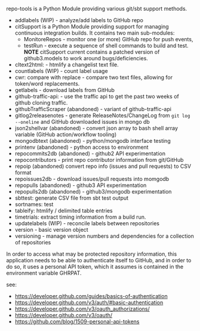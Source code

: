 repo-tools is a Python Module providing various git/sbt support methods.

- addlabels (WIP) - analyze/add labels to GitHub repo
- citSupport is a Python Module providing support for managing continuous integration builds. It contains two main sub-modules:
   - MonitoreRepos - monitor one (or more) GitHub repo for push events,
   - testRun - execute a sequence of shell commands to build and test.
  **NOTE** citSupport current contains a patched version of github3.models to work around bugs/deficiencies.
- cltext2html: - htmlify a changelist text file.
- countlabels (WIP) - count label usage
- cwr: compare with replace - compare two text files, allowing for token/word replacements.
- getlabels - download labels from GitHub
- github-traffic-api: - use the traffic api to get the past two weeks of github cloning traffic.
- githubTrafficScraper (abandoned) - variant of github-traffic-api
- gitlog2releasenotes - generate ReleaseNotes/ChangeLog from `git log --oneline` and GitHub downloaded issues in mongo db
- json2shellvar (abandoned) - convert json array to bash shell array variable (GitHub action/workflow tooling)
- mongodbtext (abandoned) - python/mongodb interface testing
- printenv (abandoned) - python access to environment
- repocommits2db (abandoned) - github2 API experimentation
- repocontributors - print repo contributor information from git/GitHub 
- repoip (abandoned) convert repo info (issues and pull requests) to CSV format
- repoissues2db - download issues/pull requests into momgodb
- repopulls (abandoned) - github3 API experimentation
- repopulls2db (abandoned) - github3/mongodb experimentation
- sbttest: generate CSV file from sbt test output
- sortnames: test
- tableify: htmlify / delimited table entries
- timetrials: extract timing information from a build run.
- updatelabels (WIP) - reconcile labels between repositories
- version - basic version object
- versioning - manage version numbers and dependencies for a collection of repositories

In order to access what may be protected repository information, this application needs to be able to authenticate
itself to GitHub, and in order to do so, it uses a personal API token, which it assumes is contained in the
environment variable GHRPAT.

see:
- https://developer.github.com/guides/basics-of-authentication
- https://developer.github.com/v3/auth/#basic-authentication
- https://developer.github.com/v3/oauth_authorizations/
- https://developer.github.com/v3/oauth/
- https://github.com/blog/1509-personal-api-tokens
